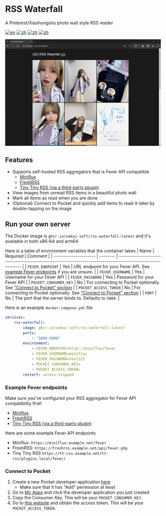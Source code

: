 # RSS Waterfall
A Pinterest/Xiaohongshu photo wall style RSS reader

[![en](https://img.shields.io/badge/lang-en-blue.svg)](https://github.com/sekai-soft/rss-waterfall/blob/master/README.md)
[![zh](https://img.shields.io/badge/中文文档-red.svg)](https://github.com/sekai-soft/rss-waterfall/blob/master/README.zh.md)
[![zh](https://img.shields.io/badge/docker-amd64-orange)](https://github.com/sekai-soft/rss-waterfall/pkgs/container/rss-waterfall)
[![zh](https://img.shields.io/badge/docker-arm64-teal)](https://github.com/sekai-soft/rss-waterfall/pkgs/container/rss-waterfall)

<img src="./screenshot.png" alt="Screenshot of the application" width="768"/>

## Features
* Supports self-hosted RSS aggregators that is Fever API compatible
    * [Miniflux](https://miniflux.app/docs/fever.html)
    * [FreshRSS](https://freshrss.github.io/FreshRSS/en/users/06_Mobile_access.html)
    * [Tiny Tiny RSS (via a third-party plugin)](https://github.com/DigitalDJ/tinytinyrss-fever-plugin)
* View images from unread RSS items in a beautiful photo wall
* Mark all items as read when you are done
* (Optional) Connect to Pocket and quickly add items to read-it-later by double-tapping on the image

## Run your own server
The Docker image is `ghcr.io/sekai-soft/rss-waterfall:latest` and it's available in both x86-64 and arm64

Here is a table of environment variables that the container takes
| Name                  | Required | Comment                                                                                                     |
| --------------------- | -------- | ----------------------------------------------------------------------------------------------------------- |
| `FEVER_ENDPOINT`      | Yes      | URL endpoint for your Fever API. See [example Fever endpoints](#example-fever-endpoints) if you are unsure. |
| `FEVER_USERNAME`      | Yes      | Username for your Fever API                                                                                 |
| `FEVER_PASSWORD`      | Yes      | Password for your Fever API                                                                                 |
| `POCKET_CONSUMER_KEY` | No       | For connecting to Pocket optionally. See ["Connect to Pocket" section](#connect-to-pocket)                  |
| `POCKET_ACCESS_TOKEN` | No       | For connecting to Pocket optionally. See ["Connect to Pocket" section](#connect-to-pocket)                  |
| `PORT`                | No       | The port that the server binds to. Defaults to `5000`.                                                      |

Here is an example `docker-compose.yml` file
```yml
services:
    rss-waterfall:
        image: ghcr.io/sekai-soft/rss-waterfall:latest
        ports:
            - "5000:5000"
        environment:
            - FEVER_ENDPOINT=http://miniflux/fever
            - FEVER_USERNAME=miniflux
            - FEVER_PASSWORD=test123
            - POCKET_CONSUMER_KEY=
            - POCKET_ACCESS_TOKEN=
        restart: unless-stopped
```

### Example Fever endpoints
Make sure you've configured your RSS aggregator for Fever API compatibility first!

* [Miniflux](https://miniflux.app/docs/fever.html)
* [FreshRSS](https://freshrss.github.io/FreshRSS/en/users/06_Mobile_access.html)
* [Tiny Tiny RSS (via a third-party plugin)](https://github.com/DigitalDJ/tinytinyrss-fever-plugin)

Here are some example Fever API endpoints
* Miniflux: `https://miniflux.example.net/fever`
* FreshRSS: `https://freshrss.example.net/api/fever.php`
* Tiny Tiny RSS `https://tt-rss.example.net/tt-rss/plugins.local/fever/`

### Connect to Pocket
1. Create a new Pocket developer application [here](https://getpocket.com/developer/apps/new)
    * Make sure that it has "Add" permission at least
2. Go to [My Apps](https://getpocket.com/developer/apps/) and click the developer application you just created
3. Copy the Consumer Key. This will be your `POCKET_CONSUMER_KEY`.
4. Go to [this website](https://reader.fxneumann.de/plugins/oneclickpocket/auth.php) and obtain the access token. This will be your `POCKET_ACCESS_TOKEN`.
